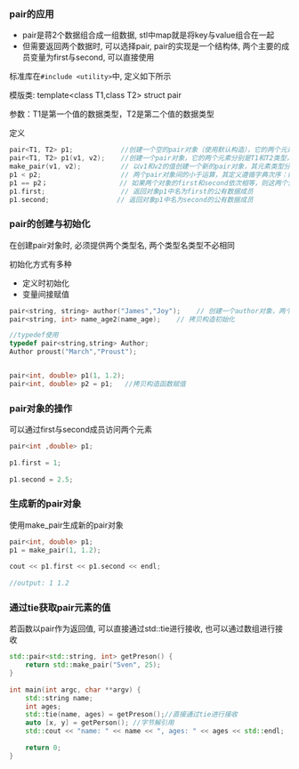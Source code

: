 ### pair的应用

* pair是蒋2个数据组合成一组数据, stl中map就是将key与value组合在一起
* 但需要返回两个数据时, 可以选择pair, pair的实现是一个结构体, 两个主要的成员变量为first与second, 可以直接使用

标准库在`#include <utility>`中, 定义如下所示

模版类: template<class T1,class T2> struct pair

参数：T1是第一个值的数据类型，T2是第二个值的数据类型

定义

```c++
pair<T1, T2> p1;            //创建一个空的pair对象（使用默认构造），它的两个元素分别是T1和T2类型，采用值初始化。
pair<T1, T2> p1(v1, v2);    //创建一个pair对象，它的两个元素分别是T1和T2类型，其中first成员初始化为v1，second成员初始化为v2。
make_pair(v1, v2);          // 以v1和v2的值创建一个新的pair对象，其元素类型分别是v1和v2的类型。
p1 < p2;                    // 两个pair对象间的小于运算，其定义遵循字典次序：如 p1.first < p2.first 或者 !(p2.first < p1.first) && (p1.second < p2.second) 则返回true。
p1 == p2；                  // 如果两个对象的first和second依次相等，则这两个对象相等；该运算使用元素的==操作符。
p1.first;                   // 返回对象p1中名为first的公有数据成员
p1.second;                 // 返回对象p1中名为second的公有数据成员
```



### pair的创建与初始化

在创建pair对象时, 必须提供两个类型名, 两个类型名类型不必相同

初始化方式有多种

* 定义时初始化
* 变量间接赋值

```c++
pair<string, string> author("James","Joy");    // 创建一个author对象，两个元素类型分别为string类型，并默认初始值为James和Joy。
pair<string, int> name_age2(name_age);    // 拷贝构造初始化

//typedef使用
typedef pair<string,string> Author;
Author proust("March","Proust");


pair<int, double> p1(1, 1.2);
pair<int, double> p2 = p1;   //拷贝构造函数赋值
```



### pair对象的操作

可以通过first与second成员访问两个元素

```c++
pair<int ,double> p1;
 
p1.first = 1;
 
p1.second = 2.5;
```



### 生成新的pair对象

使用make_pair生成新的pair对象

```c++
pair<int, double> p1;
p1 = make_pair(1, 1.2);
 
cout << p1.first << p1.second << endl;
 
//output: 1 1.2
```



### 通过tie获取pair元素的值

若函数以pair作为返回值, 可以直接通过std::tie进行接收, 也可以通过数组进行接收

```c++
std::pair<std::string, int> getPreson() {
    return std::make_pair("Sven", 25);
}
 
int main(int argc, char **argv) {
    std::string name;
    int ages;
    std::tie(name, ages) = getPreson();//直接通过tie进行接收
  	auto [x, y] = getPerson(); //字节解引用
    std::cout << "name: " << name << ", ages: " << ages << std::endl;
 
    return 0;
}
```

